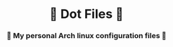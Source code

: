 <div align="center">
    <h1>🐧 Dot Files  🐧</h1>
    <h3>🍙 My personal Arch linux configuration files 🍙</h3>
</div>

<div align="center">

